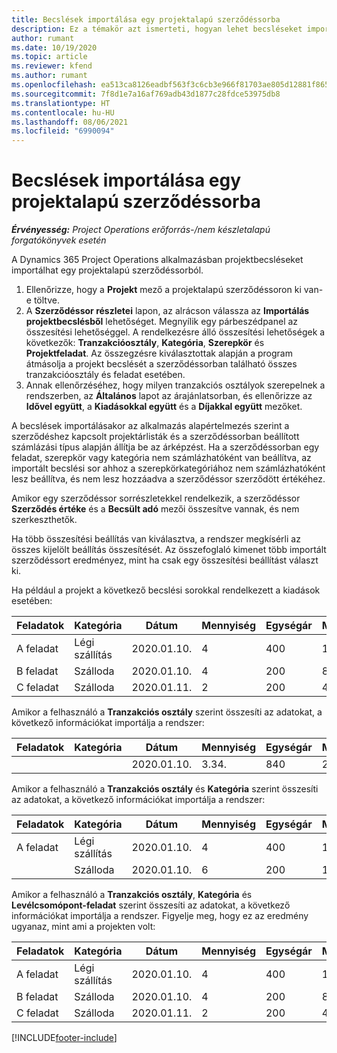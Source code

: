 ```yaml
---
title: Becslések importálása egy projektalapú szerződéssorba
description: Ez a témakör azt ismerteti, hogyan lehet becsléseket importálni egy projektből egy szerződéssorba.
author: rumant
ms.date: 10/19/2020
ms.topic: article
ms.reviewer: kfend
ms.author: rumant
ms.openlocfilehash: ea513ca8126eadbf563f3c6cb3e966f81703ae805d12881f865cdc1dd77e191d
ms.sourcegitcommit: 7f8d1e7a16af769adb43d1877c28fdce53975db8
ms.translationtype: HT
ms.contentlocale: hu-HU
ms.lasthandoff: 08/06/2021
ms.locfileid: "6990094"
---
```

# <a name="import-an-estimate-to-a-project-based-contract-line"></a>Becslések importálása egy projektalapú szerződéssorba

_**Érvényesség:** Project Operations erőforrás-/nem készletalapú forgatókönyvek esetén_

A Dynamics 365 Project Operations alkalmazásban projektbecsléseket importálhat egy projektalapú szerződéssorból.

1. Ellenőrizze, hogy a **Projekt** mező a projektalapú szerződéssoron ki van-e töltve.
2. A **Szerződéssor részletei** lapon, az alrácson válassza az **Importálás projektbecslésből** lehetőséget. Megnyílik egy párbeszédpanel az összesítési lehetőséggel. A rendelkezésre álló összesítési lehetőségek a következők: **Tranzakcióosztály**, **Kategória**, **Szerepkör** és **Projektfeladat**. Az összegzésre kiválasztottak alapján a program átmásolja a projekt becslését a szerződéssorban található összes tranzakcióosztály és feladat esetében. 
3. Annak ellenőrzéséhez, hogy milyen tranzakciós osztályok szerepelnek a rendszerben, az **Általános** lapot az árajánlatsorban, és ellenőrizze az **Idővel együtt**, a **Kiadásokkal együtt** és a **Díjakkal együtt** mezőket.

A becslések importálásakor az alkalmazás alapértelmezés szerint a szerződéshez kapcsolt projektárlisták és a szerződéssorban beállított számlázási típus alapján állítja be az árképzést. Ha a szerződéssorban egy feladat, szerepkör vagy kategória nem számlázhatóként van beállítva, az importált becslési sor ahhoz a szerepkörkategóriához nem számlázhatóként lesz beállítva, és nem lesz hozzáadva a szerződéssor szerződött értékéhez.

Amikor egy szerződéssor sorrészletekkel rendelkezik, a szerződéssor **Szerződés értéke** és a **Becsült adó** mezői összesítve vannak, és nem szerkeszthetők.

Ha több összesítési beállítás van kiválasztva, a rendszer megkísérli az összes kijelölt beállítás összesítését. Az összefoglaló kimenet több importált szerződéssort eredményez, mint ha csak egy összesítési beállítást választ ki.

Ha például a projekt a következő becslési sorokkal rendelkezett a kiadások esetében:

| Feladatok | Kategória | Dátum | Mennyiség | Egységár | Mennyiség |
| --- | --- | --- | --- | --- | --- |
| A feladat | Légi szállítás | 2020.01.10. | 4 | 400 | 1600 |
| B feladat | Szálloda | 2020.01.10. | 4 | 200 | 800 |
| C feladat | Szálloda | 2020.01.11. | 2 | 200 | 400 |

Amikor a felhasználó a **Tranzakciós osztály** szerint összesíti az adatokat, a következő információkat importálja a rendszer:

| Feladatok | Kategória | Dátum | Mennyiség | Egységár | Mennyiség |
| --- | --- | --- | --- | --- | --- |
| &nbsp;  | &nbsp;  | 2020.01.10. | 3.34. | 840 | 2800. |

Amikor a felhasználó a **Tranzakciós osztály** és **Kategória** szerint összesíti az adatokat, a következő információkat importálja a rendszer:

| Feladatok | Kategória | Dátum | Mennyiség | Egységár | Mennyiség |
| --- | --- | --- | --- | --- | --- |
| A feladat | Légi szállítás | 2020.01.10. | 4 | 400 | 1600 |
| &nbsp;  | Szálloda | 2020.01.10. | 6 | 200 | 1200 |

Amikor a felhasználó a **Tranzakciós osztály**, **Kategória** és **Levélcsomópont-feladat** szerint összesíti az adatokat, a következő információkat importálja a rendszer. Figyelje meg, hogy ez az eredmény ugyanaz, mint ami a projekten volt:

| Feladatok | Kategória | Dátum | Mennyiség | Egységár | Mennyiség |
| --- | --- | --- | --- | --- | --- |
| A feladat | Légi szállítás | 2020.01.10. | 4 | 400 | 1600 |
| B feladat | Szálloda | 2020.01.10. | 4 | 200 | 800 |
| C feladat | Szálloda | 2020.01.11. | 2 | 200 | 400 |


[!INCLUDE[footer-include](../includes/footer-banner.md)]